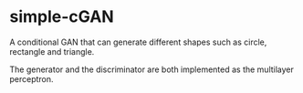 # simple-cGAN

A conditional GAN that can generate different shapes such as circle, rectangle and triangle.

The generator and the discriminator are both implemented as the multilayer perceptron.
